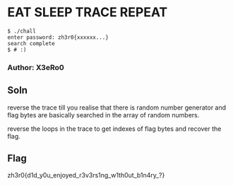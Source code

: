 
# EAT SLEEP TRACE REPEAT

    $ ./chall
    enter password: zh3r0{xxxxxx...}
    search complete
    $ # :)

### Author: X3eRo0

## Soln

reverse the trace till you realise that there is random
number generator and flag bytes are basically searched
in the array of random numbers.

reverse the loops in the trace to get indexes of flag bytes
and recover the flag.

## Flag
zh3r0{d1d_y0u_enjoyed_r3v3rs1ng_w1th0ut_b1n4ry_?}